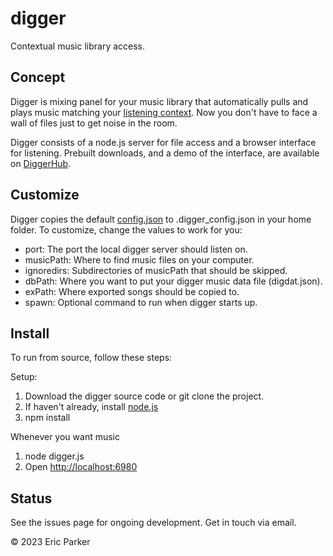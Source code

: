 # digger
Contextual music library access.

## Concept

Digger is mixing panel for your music library that automatically pulls and plays music matching your [listening context](https://epinova.com/more/contextual-music-retrieval.html).  Now you don't have to face a wall of files just to get noise in the room.

Digger consists of a node.js server for file access and a browser interface for listening.  Prebuilt downloads, and a demo of the interface, are available on [DiggerHub](https://diggerhub.com).


## Customize

Digger copies the default [config.json](https://github.com/theriex/digger/blob/master/config.json) to .digger_config.json in your home folder.  To customize, change the values to work for you:

 * port: The port the local digger server should listen on.
 * musicPath: Where to find music files on your computer.
 * ignoredirs: Subdirectories of musicPath that should be skipped.
 * dbPath: Where you want to put your digger music data file (digdat.json).
 * exPath: Where exported songs should be copied to.
 * spawn: Optional command to run when digger starts up.



## Install

To run from source, follow these steps:

Setup:
1. Download the digger source code or git clone the project.
2. If haven't already, install [node.js](https://nodejs.org/en/download/)
3. npm install

Whenever you want music
1. node digger.js
2. Open [http://localhost:6980](http://localhost:6980)


## Status

See the issues page for ongoing development.  Get in touch via email.

© 2023 Eric Parker
